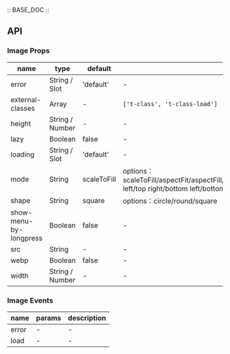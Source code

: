 :: BASE_DOC ::

## API

### Image Props

 name                   | type            | default     | description                                                                                                                          | required 
------------------------|-----------------|-------------|--------------------------------------------------------------------------------------------------------------------------------------|----------
 error                  | String / Slot   | 'default'   | \-                                                                                                                                   | N        
 external-classes       | Array           | -           | `['t-class', 't-class-load']`                                                                                                        | N        
 height                 | String / Number | -           | \-                                                                                                                                   | N        
 lazy                   | Boolean         | false       | \-                                                                                                                                   | N        
 loading                | String / Slot   | 'default'   | \-                                                                                                                                   | N        
 mode                   | String          | scaleToFill | options：scaleToFill/aspectFit/aspectFill/widthFix/heightFix/top/bottom/center/left/right/top left/top right/bottom left/bottom right | N        
 shape                  | String          | square      | options：circle/round/square                                                                                                          | N        
 show-menu-by-longpress | Boolean         | false       | \-                                                                                                                                   | N        
 src                    | String          | -           | \-                                                                                                                                   | N        
 webp                   | Boolean         | false       | \-                                                                                                                                   | N        
 width                  | String / Number | -           | \-                                                                                                                                   | N        

### Image Events

 name  | params | description 
-------|--------|-------------
 error | \-     | \-          
 load  | \-     | \-          
